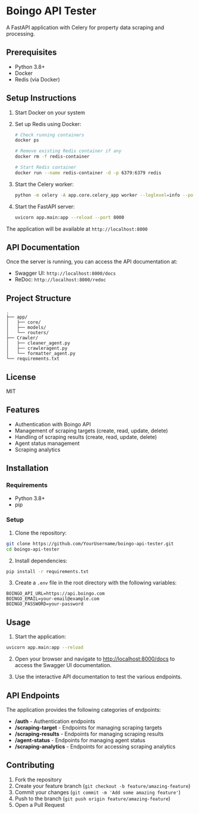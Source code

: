 # Boingo API Tester

A FastAPI application with Celery for property data scraping and processing.

## Prerequisites

- Python 3.8+
- Docker
- Redis (via Docker)

## Setup Instructions

1. Start Docker on your system

2. Set up Redis using Docker:
   ```bash
   # Check running containers
   docker ps
   
   # Remove existing Redis container if any
   docker rm -f redis-container
   
   # Start Redis container
   docker run --name redis-container -d -p 6379:6379 redis
   ```

3. Start the Celery worker:
   ```bash
   python -m celery -A app.core.celery_app worker --loglevel=info --pool=solo -Q scraper_queue,cleaner_queue
   ```

4. Start the FastAPI server:
   ```bash
   uvicorn app.main:app --reload --port 8000
   ```

The application will be available at `http://localhost:8000`

## API Documentation

Once the server is running, you can access the API documentation at:
- Swagger UI: `http://localhost:8000/docs`
- ReDoc: `http://localhost:8000/redoc`

## Project Structure

```
.
├── app/
│   ├── core/
│   ├── models/
│   └── routers/
├── Crawler/
│   ├── cleaner_agent.py
│   ├── crawleragent.py
│   └── formatter_agent.py
└── requirements.txt
```

## License

MIT

## Features

- Authentication with Boingo API
- Management of scraping targets (create, read, update, delete)
- Handling of scraping results (create, read, update, delete)
- Agent status management
- Scraping analytics

## Installation

### Requirements

- Python 3.8+
- pip

### Setup

1. Clone the repository:
```bash
git clone https://github.com/YourUsername/boingo-api-tester.git
cd boingo-api-tester
```

2. Install dependencies:
```bash
pip install -r requirements.txt
```

3. Create a `.env` file in the root directory with the following variables:
```
BOINGO_API_URL=https://api.boingo.com
BOINGO_EMAIL=your-email@example.com
BOINGO_PASSWORD=your-password
```

## Usage

1. Start the application:
```bash
uvicorn app.main:app --reload
```

2. Open your browser and navigate to [http://localhost:8000/docs](http://localhost:8000/docs) to access the Swagger UI documentation.

3. Use the interactive API documentation to test the various endpoints.

## API Endpoints

The application provides the following categories of endpoints:

- **/auth** - Authentication endpoints
- **/scraping-target** - Endpoints for managing scraping targets
- **/scraping-results** - Endpoints for managing scraping results
- **/agent-status** - Endpoints for managing agent status
- **/scraping-analytics** - Endpoints for accessing scraping analytics

## Contributing

1. Fork the repository
2. Create your feature branch (`git checkout -b feature/amazing-feature`)
3. Commit your changes (`git commit -m 'Add some amazing feature'`)
4. Push to the branch (`git push origin feature/amazing-feature`)
5. Open a Pull Request 